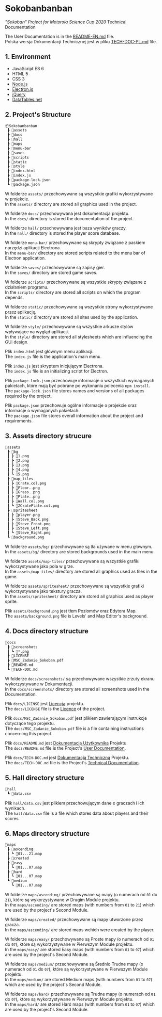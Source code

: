 # Sokobanbanban

*"Sokoban" Project for Motorola Science Cup 2020*
Technical Documentation

The User Documentation is in the [README-EN.md](./README-EN.md) file.  
Polska wersja Dokumentacji Technicznej
jest w pliku [TECH-DOC-PL.md](./TECH-DOC-PL.md) file.  

## 1. Environment

* JavaScript ES 6
* HTML 5
* CSS 3
* [Node.js](https://nodejs.org/)
* [Electron.js](https://www.electronjs.org/)
* [jQuery](https://jquery.com/)
* [DataTables.net](https://datatables.net/)

## 2. Project's Structure

```txt
📦Sokobanbanban
 ┣ 📂assets
 ┣ 📂docs
 ┣ 📂hall
 ┣ 📂maps
 ┣ 📂menu-bar
 ┣ 📂saves
 ┣ 📂scripts
 ┣ 📂static
 ┣ 📂style
 ┣ 📜index.html
 ┣ 📜index.js
 ┣ 📜package-lock.json
 ┗ 📜package.json
```

W folderze `assets/` przechowywane są wszystkie grafiki wykorzystywane w projekcie.  
In the `assets/` directory are stored all graphics used in the project.  

W folderze `docs/` przechowywana jest dokumentacja projektu.  
In the `docs/` directory is stored the documentation of the project.  

W folderze `hall/` przechowywana jest baza wyników graczy.  
In the `hall/` directory is stored the player score database.  

W folderze `menu-bar/` przechowywane są skrypty związane z paskiem narzędzi aplikacji Electrona.  
In the `menu-bar/` directory are stored scripts related to the menu bar of Electron application.  

W folderze `saves/` przechowywane są zapisy gier.  
In the `saves/` directory are stored game saves.  

W folderze `scripts/` przechowywane są wszystkie skrypty związane z działaniem programu.  
In the `scripts/` directory are stored all scripts on which the program depends.  

W folderze `static/` przechowywane są wszystkie strony wykorzystywane przez aplikację.  
In the `static/` directory are stored all sites used by the application.  

W folderze `style/` przechowywane są wszystkie arkusze stylów wpływające na wygląd aplikacji.  
In the `style/` directory are stored all stylesheets which are influencing the GUI design.  

Plik `index.html` jest głównym menu aplikacji.  
The `index.js` file is the application's main menu.  

Plik `index.js` jest skryptem inicjującym Electrona.  
The `index.js` file is an initializing script for Electron.  

Plik `package-lock.json` przechowuje informacje o wszystkich wymaganych pakietach, które mają być pobrane po wykonaniu polecenia `npm install`.  
The `package-lock.json` file stores names and versions of all packages required by the project.  

Plik `package.json` przechowuje ogólne informacje o projekcie oraz informacje o wymaganych pakietach.  
The `package.json` file stores overall information about the project and requirements.

## 3. Assets directory strucure

```txt
📂assets
 ┣ 📂bg
 ┃ ┣ 📜1.png
 ┃ ┣ 📜2.png
 ┃ ┣ 📜3.png
 ┃ ┣ 📜4.png
 ┃ ┗ 📜5.png
 ┣ 📂map_tiles
 ┃ ┣ 📜Crate.col.png
 ┃ ┣ 📜Floor..png
 ┃ ┣ 📜Grass..png
 ┃ ┣ 📜Plate..png
 ┃ ┣ 📜Wall.col.png
 ┃ ┗ 📜ZCratePlate.col.png
 ┣ 📂spritesheet
 ┃ ┣ 📜player.png
 ┃ ┣ 📜Steve_Back.png
 ┃ ┣ 📜Steve_Front.png
 ┃ ┣ 📜Steve_Left.png
 ┃ ┗ 📜Steve_Right.png
 ┗ 📜background.png
```

W folderze `assets/bg/` przechowywane są tła używane w menu głównym.  
In the `assets/bg/` directory are stored backgrounds used in the main menu.  

W folderze `assets/map-tiles/` przechowywane są wszystkie grafiki wykorzystywane jako pola w grze.  
In the `assets/map-tiles/` directory are stored all graphics used as tiles in the game.  

W folderze `assets/spritesheet/` przechowywane są wszystkie grafiki wykorzystywane jako tekstury gracza.  
In the `assets/spritesheet/` directory are stored all graphics used as player sprite.  

Plik `assets/background.png` jest tłem Poziomów oraz Edytora Map.  
The `assets/background.png` file is Levels' and Map Editor's background.  

## 4. Docs directory structure

```txt
📂docs
 ┣ 📂screenshots
 ┃ ┗ 📜*.png
 ┣ 📜LICENSE
 ┣ 📜MSC_Zadanie_Sokoban.pdf
 ┣ 📜README.md
 ┗ 📜TECH-DOC.md
```

W folderze `docs/screenshots/` są przechowywane wszystkie
zrzuty ekranu wykorzystywane w Dokumentacji.  
In the `docs/screenshots/` directory are stored all screenshots used in the Documentation.  

Plik `docs/LICENSE` jest [Licencją](./LICENSE) projektu.  
The `docs/LICENSE` file is the [Licence](./LICENSE) of the project.  

Plik `docs/MSC_Zadanie_Sokoban.pdf` jest plikiem zawierającym instrukcje dotyczące tego projektu.  
The `docs/MSC_Zadanie_Sokoban.pdf` file is a file containing instructions concerning this project.  

Plik `docs/README.md` jest [Dokumentacją Użytkownika](./README.md) Projektu.  
The `docs/README.md` file is the Project's [User Documentation](./README.md).  

Plik `docs/TECH-DOC.md` jest [Dokumentacją Techniczną](./TECH-DOC.md) Projektu.  
The `docs/TECH-DOC.md` file is the Project's [Technical Documentation](./TECH-DOC.md).  

## 5. Hall directory structure

```txt
📂hall
 ┗ 📜data.csv
```

Plik `hall/data.csv` jest plikiem przechowującym dane o graczach i ich wynikach.  
The `hall/data.csv` file is a file which stores data about players and their scores.  

## 6. Maps directory structure

```txt
📂maps
 ┣ 📂ascending
 ┃ ┗ 📜01...21.map
 ┣ 📂created
 ┣ 📂easy
 ┃ ┗ 📜01...07.map
 ┣ 📂hard
 ┃ ┗ 📜01...07.map
 ┗ 📂medium
   ┗ 📜01...07.map
```

W folderze `maps/ascending/` przechowywane są mapy (o numerach od `01` do `21`),
które są wykorzystywane w Drugim Module projektu.  
In the `maps/ascending/` are stored maps (with numbers from `01` to `21`)
which are used by the project's Second Module.  

W folderze `maps/created/` przechowywane są mapy utworzone przez gracza.  
In the `maps/ascending/` are stored maps wchich were created by the player.  

W folderze `maps/easy/` przechowywane są Proste mapy (o numerach od `01` do `07`),
które są wykorzystywane w Pierwszym Module projektu.  
In the `maps/easy/` are stored Easy maps (with numbers from `01` to `07`)
which are used by the project's Second Module.  

W folderze `maps/medium/` przechowywane są Średnio Trudne mapy (o numerach od `01` do `07`),
które są wykorzystywane w Pierwszym Module projektu.  
In the `maps/medium/` are stored Medium maps (with numbers from `01` to `07`)
which are used by the project's Second Module.  

W folderze `maps/hard/` przechowywane są Trudne mapy (o numerach od `01` do `07`),
które są wykorzystywane w Pierwszym Module projektu.  
In the `maps/hard/` are stored Hard maps (with numbers from `01` to `07`)
which are used by the project's Second Module.  
